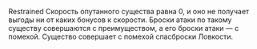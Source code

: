 Restrained 
    Скорость опутанного существа равна 0, и оно не получает выгоды ни от каких бонусов к скорости.
    Броски атаки по такому существу совершаются с преимуществом, а его броски атаки — с помехой.
    Существо совершает с помехой спасброски Ловкости.
    
